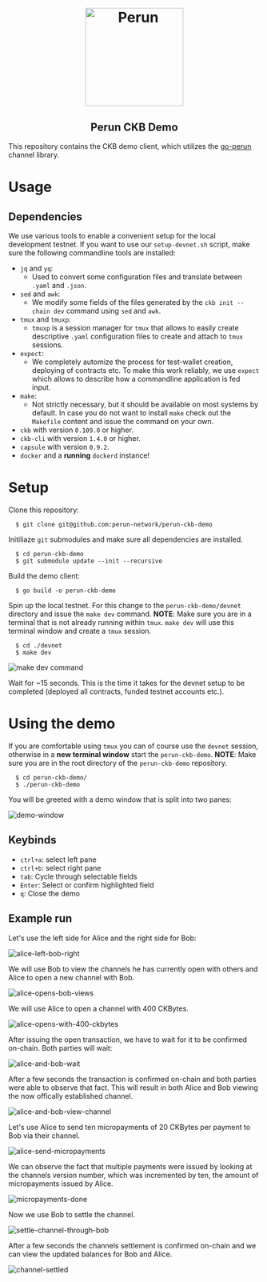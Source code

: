 <h1 align="center"><br>
    <a href="https://perun.network/"><img src=".assets/go-perun.png" alt="Perun" width="196"></a>
<br></h1>

<h2 align="center">Perun CKB Demo</h2>

This repository contains the CKB demo client, which utilizes the [go-perun](https://github.com/perun-network/go-perun) channel library.

# Usage

## Dependencies

We use various tools to enable a convenient setup for the local development testnet. If you want to use our `setup-devnet.sh` script, make sure the following commandline tools are installed:
* `jq` and `yq`:
  - Used to convert some configuration files and translate between `.yaml` and `.json`.
* `sed` and `awk`:
  - We modify some fields of the files generated by the `ckb init --chain dev` command using `sed` and `awk`.
* `tmux` and `tmuxp`:
  - `tmuxp` is a session manager for `tmux` that allows to easily create descriptive `.yaml` configuration files to create and attach to `tmux` sessions.
* `expect`:
  - We completely automize the process for test-wallet creation, deploying of contracts etc. To make this work reliably, we use `expect` which allows to describe how a commandline application is fed input.
* `make`:
  - Not strictly necessary, but it should be available on most systems by default. In case you do not want to install `make` check out the `Makefile` content and issue the command on your own.
* `ckb` with version `0.109.0` or higher.
* `ckb-cli` with version `1.4.0` or higher.
* `capsule` with version `0.9.2`.
* `docker` and a **running** `dockerd` instance!

# Setup

Clone this repository:

```
  $ git clone git@github.com:perun-network/perun-ckb-demo
```

Initiliaze `git` submodules and make sure all dependencies are installed.

```
  $ cd perun-ckb-demo
  $ git submodule update --init --recursive
```

Build the demo client:

```
  $ go build -o perun-ckb-demo
```

Spin up the local testnet. For this change to the `perun-ckb-demo/devnet` directory and issue the `make dev` command.
**NOTE**: Make sure you are in a terminal that is not already running within `tmux`. `make dev` will use this terminal window and create a `tmux` session.

```
  $ cd ./devnet
  $ make dev
```

![`make dev` command](./.assets/make_dev_cmd.png)

Wait for ~15 seconds. This is the time it takes for the devnet setup to be completed (deployed all contracts, funded testnet accounts etc.).

# Using the demo

If you are comfortable using `tmux` you can of course use the `devnet` session, otherwise in a **new terminal window** start the `perun-ckb-demo`.
**NOTE**: Make sure you are in the root directory of the `perun-ckb-demo` repository.

```
  $ cd perun-ckb-demo/
  $ ./perun-ckb-demo
```

You will be greeted with a demo window that is split into two panes:

![demo-window](./.assets/00_demo_start.png)

## Keybinds

* `ctrl+a`: select left pane
* `ctrl+b`: select right pane
* `tab`: Cycle through selectable fields
* `Enter`: Select or confirm highlighted field
* `q`: Close the demo

## Example run

Let's use the left side for Alice and the right side for Bob:

![alice-left-bob-right](./.assets/01_bob_alice_panes.png)

We will use Bob to view the channels he has currently open with others and Alice to open a new channel with Bob.

![alice-opens-bob-views](./.assets/02-bob_view_alice_open.png)

We will use Alice to open a channel with 400 CKBytes.

![alice-opens-with-400-ckbytes](./.assets/03-alice_opens_400.png)

After issuing the open transaction, we have to wait for it to be confirmed on-chain. Both parties will wait:

![alice-and-bob-wait](./.assets/04-alice_bob_wait.png)

After a few seconds the transaction is confirmed on-chain and both parties were able to observe that fact. This will result in both Alice and Bob viewing the now offically established channel.

![alice-and-bob-view-channel](./.assets/05-alice_bob_view_opened_channel.png)

Let's use Alice to send ten micropayments of 20 CKBytes per payment to Bob via their channel.

![alice-send-micropayments](./.assets/06-alice_10_micropayments_20_each.png)

We can observe the fact that multiple payments were issued by looking at the channels version number, which was incremented by ten, the amount of micropayments issued by Alice.

![micropayments-done](./.assets/07-alice_micropayments_done.png)

Now we use Bob to settle the channel.

![settle-channel-through-bob](./.assets/08-bob_settles.png)

After a few seconds the channels settlement is confirmed on-chain and we can view the updated balances for Bob and Alice.

![channel-settled](./.assets/09-show_final_balances.png)
